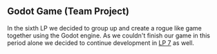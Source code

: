 ## Godot Game (Team Project)
In the sixth LP we decided to group up and create a rogue like game together using the Godot engine. As we couldn't finish our game in this period alone we decided to continue development in [LP 7](https://github.com/FlorianRuby/Lernperiode-7) as well.
